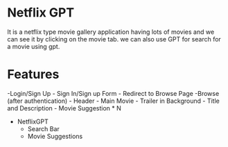 # Netflix GPT
 It is a netflix type movie gallery application having lots of movies and we can see it by clicking on the movie tab. we can also use GPT for search for a movie using gpt.

 # Features
 -Login/Sign Up
    - Sign In/Sign up Form
    - Redirect to Browse Page
-Browse (after authentication)
    - Header
    - Main Movie
        - Trailer in Background
        - Title and Description
        - Movie Suggestion * N
- NetflixGPT
    - Search Bar
    - Movie Suggestions
